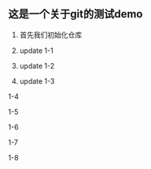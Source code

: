 ## 这是一个关于git的测试demo

1. 首先我们初始化仓库

2. update 1-1

3. update 1-2

4. update 1-3

1-4

1-5

1-6

1-7

1-8